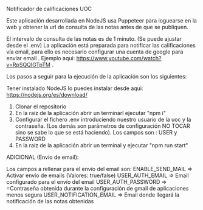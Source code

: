 Notificador de calificaciones UOC

Este aplicación desarrollada en NodeJS usa Puppeteer para loguearse en la web y obtener la url de consulta de las notas antes de que se publiquen.

El intervalo de consulta de las notas es de 1 minuto. (Se puede ajustar desde el .env)
La aplicación está preparada para notificar las calificaciones vía email, para ello es necesario configurar una cuenta de google para envíar email . Ejemplo aqui: https://www.youtube.com/watch?v=RpSQQIGTpTM .

Los pasos a seguir para la ejecución de la aplicación son los siguientes:

Tener instalado NodeJS lo puedes instalar desde aqui: https://nodejs.org/es/download/

1. Clonar el repositorio
2. En la raíz de la aplicación abrir un terminarl ejecutar "npm i"
3. Configurar el fichero .env introduciendo nuestro usuario de la uoc y la contraseña. (Los demás son parámetros de configuración NO TOCAR sino se sabe lo que se está haciendo). Los campos son : USER y PASSWORD
4. En la raíz de la aplicación abrir un terminal y ejecutar "npm run start"

ADICIONAL (Envío de email):

Los campos a rellenar para el envío del email son:
ENABLE_SEND_MAIL => Activar envío de emails (Valores: true/false)
USER_AUTH_EMAIL => Email configurado para el envío del email
USER_AUTH_PASSWORD => =Contraseña obtenida durante la configuración de gmail de aplicaciones menos segura
USER_NOTIFICATION_EMAIL => Email donde llegará la notificación de las notas obtenidas
